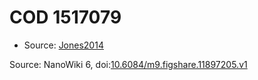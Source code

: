 <a name="material" />

# COD 1517079
<script type="application/ld+json">
  {
    "@context": "https://schema.org/",
    "@type": "ChemicalSubstance",
    "@id": "https://egonw.github.io/nanowiki/nanowiki402.html#material",
    "http://purl.org/dc/terms/conformsTo":
      {
        "@type": "CreativeWork",
        "@id": "https://bioschemas.org/profiles/ChemicalSubstance/0.4-RELEASE/"
      },
    "identfier": "402",
    "name": "COD 1517079",
    "url": "https://egonw.github.io/nanowiki/nanowiki402.html#material",
    "sameAs": "http://127.0.0.1/mediawiki/index.php/Special:URIResolver/COD_1517079"
  }
</script>


* Source: [Jones2014](articleJones2014.md)


Source: NanoWiki 6, doi:[10.6084/m9.figshare.11897205.v1](https://doi.org/10.6084/m9.figshare.11897205.v1)
